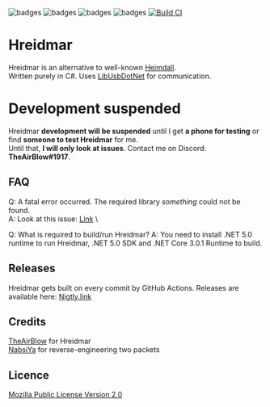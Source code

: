 ![badges](https://img.shields.io/github/contributors/Samsung-Loki/Hreidmar.svg)
![badges](https://img.shields.io/github/forks/Samsung-Loki/Hreidmar.svg)
![badges](https://img.shields.io/github/stars/Samsung-Loki/Hreidmar.svg)
![badges](https://img.shields.io/github/issues/Samsung-Loki/Hreidmar.svg)
[![Build CI](https://github.com/Samsung-Loki/Hreidmar/actions/workflows/build.yml/badge.svg)](https://github.com/Samsung-Loki/Hreidmar/actions/workflows/build.yml)
# Hreidmar
Hreidmar is an alternative to well-known [Heimdall](https://github.com/Benjamin-Dobell/Heimdall). \
Written purely in C#. Uses [LibUsbDotNet](https://github.com/LibUsbDotNet/LibUsbDotNet) for communication.

# Development suspended
Hreidmar **development will be suspended** until I get **a phone for testing** or find **someone to test Hreidmar** for me. \
Until that, **I will only look at issues**. Contact me on Discord: **TheAirBlow#1917**.

## FAQ
Q: A fatal error occurred. The required library *something* could not be found. \
A: Look at this issue: [Link](https://github.com/Samsung-Loki/Hreidmar/issues/5) \

Q: What is required to build/run Hreidmar?
A: You need to install .NET 5.0 runtime to run Hreidmar, .NET 5.0 SDK and .NET Core 3.0.1 Runtime to build.

## Releases
Hreidmar gets built on every commit by GitHub Actions. Releases are available here: [Nigtly.link](https://nightly.link/Samsung-Loki/Hreidmar/workflows/build/main)

## Credits
[TheAirBlow](https://github.com/theairblow) for Hreidmar \
[NabsiYa](https://github.com/nabsiya) for reverse-engineering two packets

## Licence
[Mozilla Public License Version 2.0](https://github.com/Samsung-Loki/Hreidmar/blob/main/LICENCE)

